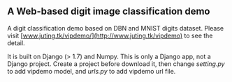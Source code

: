 ## A Web-based digit image classification demo

A digit classification demo based on DBN and MNIST digits dataset. 
Please visit [www.juting.tk/vipdemo/](http://www.juting.tk/vipdemo) to see the detail.

It is built on Django (> 1.7) and Numpy. This is only a Django app, not a Django project.
Create a project before download it, then change *setting.py* to add vipdemo model, and *urls.py* to add vipdemo url file.
